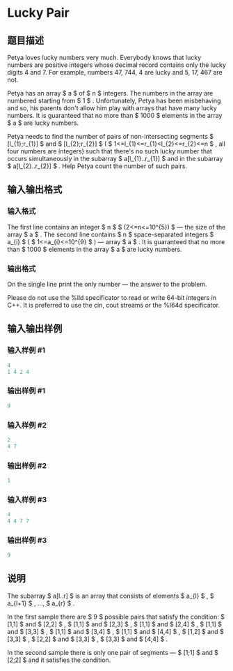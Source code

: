 # Lucky Pair

## 题目描述

Petya loves lucky numbers very much. Everybody knows that lucky numbers are positive integers whose decimal record contains only the lucky digits 4 and 7. For example, numbers 47, 744, 4 are lucky and 5, 17, 467 are not.

Petya has an array $ a $ of $ n $ integers. The numbers in the array are numbered starting from $ 1 $ . Unfortunately, Petya has been misbehaving and so, his parents don't allow him play with arrays that have many lucky numbers. It is guaranteed that no more than $ 1000 $ elements in the array $ a $ are lucky numbers.

Petya needs to find the number of pairs of non-intersecting segments $ [l_{1};r_{1}] $ and $ [l_{2};r_{2}] $ ( $ 1<=l_{1}<=r_{1}&lt;l_{2}<=r_{2}<=n $ , all four numbers are integers) such that there's no such lucky number that occurs simultaneously in the subarray $ a[l_{1}..r_{1}] $ and in the subarray $ a[l_{2}..r_{2}] $ . Help Petya count the number of such pairs.

## 输入输出格式

### 输入格式

The first line contains an integer $ n $ $ (2<=n<=10^{5}) $ — the size of the array $ a $ . The second line contains $ n $ space-separated integers $ a_{i} $ ( $ 1<=a_{i}<=10^{9} $ ) — array $ a $ . It is guaranteed that no more than $ 1000 $ elements in the array $ a $ are lucky numbers.

### 输出格式

On the single line print the only number — the answer to the problem.

Please do not use the %lld specificator to read or write 64-bit integers in С++. It is preferred to use the cin, cout streams or the %I64d specificator.

## 输入输出样例

### 输入样例 #1

```cpp
4
1 4 2 4

```
### 输出样例 #1

```cpp
9

```
### 输入样例 #2

```cpp
2
4 7

```
### 输出样例 #2

```cpp
1

```
### 输入样例 #3

```cpp
4
4 4 7 7

```
### 输出样例 #3

```cpp
9

```
## 说明

The subarray $ a[l..r] $ is an array that consists of elements $ a_{l} $ , $ a_{l+1} $ , ..., $ a_{r} $ .

In the first sample there are $ 9 $ possible pairs that satisfy the condition: $ [1,1] $ and $ [2,2] $ , $ [1,1] $ and $ [2,3] $ , $ [1,1] $ and $ [2,4] $ , $ [1,1] $ and $ [3,3] $ , $ [1,1] $ and $ [3,4] $ , $ [1,1] $ and $ [4,4] $ , $ [1,2] $ and $ [3,3] $ , $ [2,2] $ and $ [3,3] $ , $ [3,3] $ and $ [4,4] $ .

In the second sample there is only one pair of segments — $ [1;1] $ and $ [2;2] $ and it satisfies the condition.


